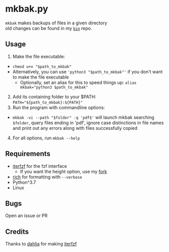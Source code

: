 # mkbak.py
`mkbak` makes backups of files in a given directory  
old changes can be found in my [`bin`](https://github.com/sudo-julia/bin) repo.


## Usage
1. Make the file executable:
  - `chmod u+x "$path_to_mkbak"`
  - Alternatively, you can use `'python3 "$path_to_mkbak"'` if you don't want to make the file executable
    - Optionally, set an alias for this to speed things up: `alias mkbak="python3 $path_to_mkbak"`
2. Add its containing folder to your \$PATH: `PATH="${path_to_mkbak}:${PATH}"`
3. Run the program with commandline options:
  - `mkbak -vi --path "$folder" -q 'pdf$'` will launch mkbak searching `$folder`, query files ending in 'pdf', ignore case distinctions in file names and print out any errors along with files successfully copied
4. For all options, run `mkbak --help`

## Requirements
  - [iterfzf](https://github.com/dahlia/iterfzf) for the fzf interface
    - If you want the height option, use my [fork](https://github.com/sudo-julia/iterfzf)
  - [rich](https://github.com/willmcgugan/rich) for formatting with `--verbose`
  - Python^3.7
  - Linux

## Bugs
Open an issue or PR

## Credits
Thanks to [dahlia](https://github.com/dahlia) for making [iterfzf](https://github.com/dahlia/iterfzf)
